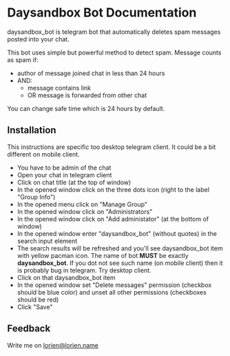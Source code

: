 # Daysandbox Bot Documentation

daysandbox_bot is telegram bot that automatically deletes spam messages posted into your chat.

This bot uses simple but powerful method to detect spam. Message counts as spam if:

 * author of message joined chat in less than 24 hours
 * AND:
    * message contains link
    * OR message is forwarded from other chat

You can change safe time which is 24 hours by default.

## Installation

This instructions are specific too desktop telegram client. It could be a bit different on mobile client.

* You have to be admin of the chat
* Open your chat in telegram client
* Click on chat title (at the top of window)
* In the opened window click on the three dots icon (right to the label "Group Info")
* In the opened menu click on "Manage Group"
* In the opened window click on "Administrators"
* In the opened window click on "Add administator" (at the bottom of window)
* In the opened window enter "daysandbox_bot" (without quotes) in the search input element
* The search results will be refreshed and you'll see daysandbox_bot item with yellow pacman icon.
  The name of bot **MUST** be exactly **daysandbox_bot**.
  If you dot not see such name (on mobile client) then it is probably bug in telegram. Try desktop client.
* Click on that daysandbox_bot item
* In the opened window set "Delete messages" permission (checkbox should be blue color) and unset all other permissions
  (checkboxes should be red)
* Click "Save" 

## Feedback

Write me on [lorien@lorien.name](mailto:lorien@lorien.name)
